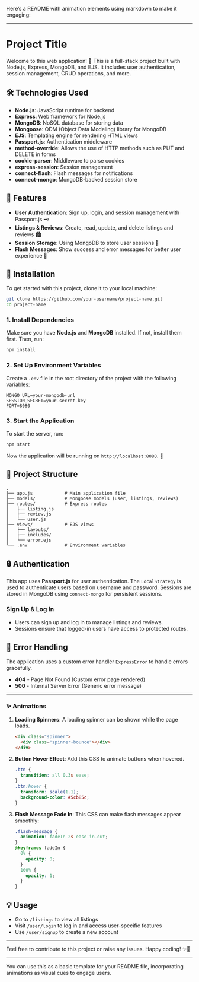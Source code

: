 Here’s a README with animation elements using markdown to make it engaging:

---

# Project Title

Welcome to this web application! 🎉 This is a full-stack project built with Node.js, Express, MongoDB, and EJS. It includes user authentication, session management, CRUD operations, and more.

## 🛠️ Technologies Used

- **Node.js**: JavaScript runtime for backend
- **Express**: Web framework for Node.js
- **MongoDB**: NoSQL database for storing data
- **Mongoose**: ODM (Object Data Modeling) library for MongoDB
- **EJS**: Templating engine for rendering HTML views
- **Passport.js**: Authentication middleware
- **method-override**: Allows the use of HTTP methods such as PUT and DELETE in forms
- **cookie-parser**: Middleware to parse cookies
- **express-session**: Session management
- **connect-flash**: Flash messages for notifications
- **connect-mongo**: MongoDB-backed session store

## 🚀 Features

- **User Authentication**: Sign up, login, and session management with Passport.js 🗝️
- **Listings & Reviews**: Create, read, update, and delete listings and reviews 🏙️
- **Session Storage**: Using MongoDB to store user sessions 🌱
- **Flash Messages**: Show success and error messages for better user experience 💬

## 🔧 Installation

To get started with this project, clone it to your local machine:

```bash
git clone https://github.com/your-username/project-name.git
cd project-name
```

### 1. Install Dependencies

Make sure you have **Node.js** and **MongoDB** installed. If not, install them first. Then, run:

```bash
npm install
```

### 2. Set Up Environment Variables

Create a `.env` file in the root directory of the project with the following variables:

```
MONGO_URL=your-mongodb-url
SESSION_SECRET=your-secret-key
PORT=8080
```

### 3. Start the Application

To start the server, run:

```bash
npm start
```

Now the application will be running on `http://localhost:8080`. 🎉

## 📁 Project Structure

```
.
├── app.js            # Main application file
├── models/           # Mongoose models (user, listings, reviews)
├── routes/           # Express routes
│   ├── listing.js
│   ├── review.js
│   └── user.js
├── views/            # EJS views
│   ├── layouts/
│   ├── includes/
│   └── error.ejs
└── .env              # Environment variables
```

## 🔒 Authentication

This app uses **Passport.js** for user authentication. The `LocalStrategy` is used to authenticate users based on username and password. Sessions are stored in MongoDB using `connect-mongo` for persistent sessions.

### Sign Up & Log In

- Users can sign up and log in to manage listings and reviews.
- Sessions ensure that logged-in users have access to protected routes.

## 🚨 Error Handling

The application uses a custom error handler `ExpressError` to handle errors gracefully.

- **404** - Page Not Found (Custom error page rendered)
- **500** - Internal Server Error (Generic error message)

---

### ✨ Animations

1. **Loading Spinners**: A loading spinner can be shown while the page loads.

   ```html
   <div class="spinner">
     <div class="spinner-bounce"></div>
   </div>
   ```

2. **Button Hover Effect**: Add this CSS to animate buttons when hovered.

   ```css
   .btn {
     transition: all 0.3s ease;
   }
   .btn:hover {
     transform: scale(1.1);
     background-color: #5cb85c;
   }
   ```

3. **Flash Message Fade In**: This CSS can make flash messages appear smoothly:
   ```css
   .flash-message {
     animation: fadeIn 2s ease-in-out;
   }
   @keyframes fadeIn {
     0% {
       opacity: 0;
     }
     100% {
       opacity: 1;
     }
   }
   ```

## 💡 Usage

- Go to `/listings` to view all listings
- Visit `/user/login` to log in and access user-specific features
- Use `/user/signup` to create a new account

---

Feel free to contribute to this project or raise any issues. Happy coding! ✨🚀

---

You can use this as a basic template for your README file, incorporating animations as visual cues to engage users.
